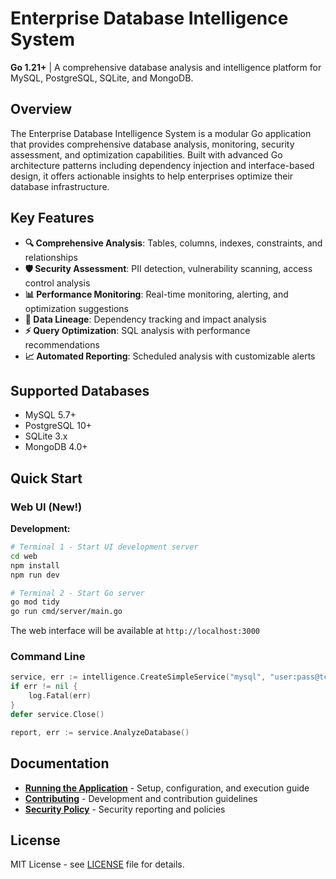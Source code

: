 # Enterprise Database Intelligence System

**Go 1.21+** | A comprehensive database analysis and intelligence platform for MySQL, PostgreSQL, SQLite, and MongoDB.

## Overview

The Enterprise Database Intelligence System is a modular Go application that provides comprehensive database analysis, monitoring, security assessment, and optimization capabilities. Built with advanced Go architecture patterns including dependency injection and interface-based design, it offers actionable insights to help enterprises optimize their database infrastructure.

## Key Features

- **🔍 Comprehensive Analysis**: Tables, columns, indexes, constraints, and relationships
- **🛡️ Security Assessment**: PII detection, vulnerability scanning, access control analysis
- **📊 Performance Monitoring**: Real-time monitoring, alerting, and optimization suggestions
- **🔗 Data Lineage**: Dependency tracking and impact analysis
- **⚡ Query Optimization**: SQL analysis with performance recommendations
- **📈 Automated Reporting**: Scheduled analysis with customizable alerts

## Supported Databases

- MySQL 5.7+
- PostgreSQL 10+
- SQLite 3.x
- MongoDB 4.0+

## Quick Start

### Web UI (New!)

**Development:**
```bash
# Terminal 1 - Start UI development server
cd web
npm install
npm run dev

# Terminal 2 - Start Go server
go mod tidy
go run cmd/server/main.go
```

The web interface will be available at `http://localhost:3000`

### Command Line

```go
service, err := intelligence.CreateSimpleService("mysql", "user:pass@tcp(localhost:3306)/db")
if err != nil {
    log.Fatal(err)
}
defer service.Close()

report, err := service.AnalyzeDatabase()
```

## Documentation

- **[Running the Application](RUNNING.md)** - Setup, configuration, and execution guide
- **[Contributing](CONTRIBUTING.md)** - Development and contribution guidelines
- **[Security Policy](SECURITY.md)** - Security reporting and policies

## License

MIT License - see [LICENSE](LICENSE) file for details.